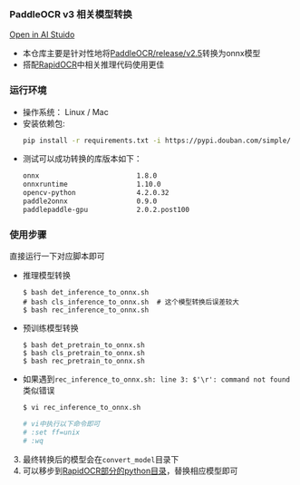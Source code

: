 ### PaddleOCR v3 相关模型转换
<p align="left">
    <a href="https://aistudio.baidu.com/aistudio/projectdetail/3974957?_=1652277622041&shared=1" target="_blank">Open in AI Stuido</a>
</p>


- 本仓库主要是针对性地将[PaddleOCR/release/v2.5](https://github.com/PaddlePaddle/PaddleOCR/blob/release/2.5/doc/doc_ch/models_list.md)转换为onnx模型
- 搭配[RapidOCR](https://github.com/RapidAI/RapidOCR)中相关推理代码使用更佳

### 运行环境
- 操作系统： Linux / Mac
- 安装依赖包:
    ```bash
    pip install -r requirements.txt -i https://pypi.douban.com/simple/
    ```
- 测试可以成功转换的库版本如下：
  ```txt
  onnx                        1.8.0
  onnxruntime                 1.10.0
  opencv-python               4.2.0.32
  paddle2onnx                 0.9.0
  paddlepaddle-gpu            2.0.2.post100
  ```

### 使用步骤
直接运行一下对应脚本即可
- 推理模型转换
    ```shell
    $ bash det_inference_to_onnx.sh
    # bash cls_inference_to_onnx.sh  # 这个模型转换后误差较大
    $ bash rec_inference_to_onnx.sh
    ```
- 预训练模型转换
    ```shell
    $ bash det_pretrain_to_onnx.sh
    $ bash cls_pretrain_to_onnx.sh
    $ bash rec_pretrain_to_onnx.sh
    ```
- 如果遇到`rec_inference_to_onnx.sh: line 3: $'\r': command not found`类似错误
    ```bash
    $ vi rec_inference_to_onnx.sh

    # vi中执行以下命令即可
    # :set ff=unix
    # :wq
    ```
3. 最终转换后的模型会在`convert_model`目录下
4. 可以移步到[RapidOCR部分的python目录](https://github.com/RapidAI/RapidOCR/tree/main/python/onnxruntime_infer)，替换相应模型即可
